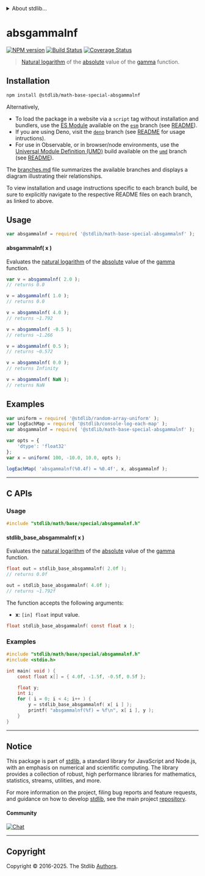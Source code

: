 <!--

@license Apache-2.0

Copyright (c) 2025 The Stdlib Authors.

Licensed under the Apache License, Version 2.0 (the "License");
you may not use this file except in compliance with the License.
You may obtain a copy of the License at

   http://www.apache.org/licenses/LICENSE-2.0

Unless required by applicable law or agreed to in writing, software
distributed under the License is distributed on an "AS IS" BASIS,
WITHOUT WARRANTIES OR CONDITIONS OF ANY KIND, either express or implied.
See the License for the specific language governing permissions and
limitations under the License.

-->


<details>
  <summary>
    About stdlib...
  </summary>
  <p>We believe in a future in which the web is a preferred environment for numerical computation. To help realize this future, we've built stdlib. stdlib is a standard library, with an emphasis on numerical and scientific computation, written in JavaScript (and C) for execution in browsers and in Node.js.</p>
  <p>The library is fully decomposable, being architected in such a way that you can swap out and mix and match APIs and functionality to cater to your exact preferences and use cases.</p>
  <p>When you use stdlib, you can be absolutely certain that you are using the most thorough, rigorous, well-written, studied, documented, tested, measured, and high-quality code out there.</p>
  <p>To join us in bringing numerical computing to the web, get started by checking us out on <a href="https://github.com/stdlib-js/stdlib">GitHub</a>, and please consider <a href="https://opencollective.com/stdlib">financially supporting stdlib</a>. We greatly appreciate your continued support!</p>
</details>

# absgammalnf

[![NPM version][npm-image]][npm-url] [![Build Status][test-image]][test-url] [![Coverage Status][coverage-image]][coverage-url] <!-- [![dependencies][dependencies-image]][dependencies-url] -->

> [Natural logarithm][@stdlib/math/base/special/lnf] of the [absolute][@stdlib/math/base/special/absf] value of the [gamma][@stdlib/math/base/special/gamma] function.

<section class="installation">

## Installation

```bash
npm install @stdlib/math-base-special-absgammalnf
```

Alternatively,

-   To load the package in a website via a `script` tag without installation and bundlers, use the [ES Module][es-module] available on the [`esm`][esm-url] branch (see [README][esm-readme]).
-   If you are using Deno, visit the [`deno`][deno-url] branch (see [README][deno-readme] for usage intructions).
-   For use in Observable, or in browser/node environments, use the [Universal Module Definition (UMD)][umd] build available on the [`umd`][umd-url] branch (see [README][umd-readme]).

The [branches.md][branches-url] file summarizes the available branches and displays a diagram illustrating their relationships.

To view installation and usage instructions specific to each branch build, be sure to explicitly navigate to the respective README files on each branch, as linked to above.

</section>

<section class="usage">

## Usage

```javascript
var absgammalnf = require( '@stdlib/math-base-special-absgammalnf' );
```

#### absgammalnf( x )

Evaluates the [natural logarithm][@stdlib/math/base/special/lnf] of the [absolute][@stdlib/math/base/special/absf] value of the [gamma][@stdlib/math/base/special/gamma] function.

```javascript
var v = absgammalnf( 2.0 );
// returns 0.0

v = absgammalnf( 1.0 );
// returns 0.0

v = absgammalnf( 4.0 );
// returns ~1.792

v = absgammalnf( -0.5 );
// returns ~1.266

v = absgammalnf( 0.5 );
// returns ~0.572

v = absgammalnf( 0.0 );
// returns Infinity

v = absgammalnf( NaN );
// returns NaN
```

</section>

<!-- /.usage -->

<section class="examples">

## Examples

<!-- eslint no-undef: "error" -->

```javascript
var uniform = require( '@stdlib/random-array-uniform' );
var logEachMap = require( '@stdlib/console-log-each-map' );
var absgammalnf = require( '@stdlib/math-base-special-absgammalnf' );

var opts = {
    'dtype': 'float32'
};
var x = uniform( 100, -10.0, 10.0, opts );

logEachMap( 'absgammalnf(%0.4f) = %0.4f', x, absgammalnf );
```

</section>

<!-- /.examples -->

<!-- C interface documentation. -->

* * *

<section class="c">

## C APIs

<!-- Section to include introductory text. Make sure to keep an empty line after the intro `section` element and another before the `/section` close. -->

<section class="intro">

</section>

<!-- /.intro -->

<!-- C usage documentation. -->

<section class="usage">

### Usage

```c
#include "stdlib/math/base/special/absgammalnf.h"
```

#### stdlib_base_absgammalnf( x )

Evaluates the [natural logarithm][@stdlib/math/base/special/lnf] of the [absolute][@stdlib/math/base/special/absf] value of the [gamma][@stdlib/math/base/special/gamma] function.

```c
float out = stdlib_base_absgammalnf( 2.0f );
// returns 0.0f

out = stdlib_base_absgammalnf( 4.0f );
// returns ~1.792f
```

The function accepts the following arguments:

-   **x**: `[in] float` input value.

```c
float stdlib_base_absgammalnf( const float x );
```

</section>

<!-- /.usage -->

<!-- C API usage notes. Make sure to keep an empty line after the `section` element and another before the `/section` close. -->

<section class="notes">

</section>

<!-- /.notes -->

<!-- C API usage examples. -->

<section class="examples">

### Examples

```c
#include "stdlib/math/base/special/absgammalnf.h"
#include <stdio.h>

int main( void ) {
    const float x[] = { 4.0f, -1.5f, -0.5f, 0.5f };

    float y;
    int i;
    for ( i = 0; i < 4; i++ ) {
        y = stdlib_base_absgammalnf( x[ i ] );
        printf( "absgammalnf(%f) = %f\n", x[ i ], y );
    }
}
```

</section>

<!-- /.examples -->

</section>

<!-- /.c -->

<!-- Section for related `stdlib` packages. Do not manually edit this section, as it is automatically populated. -->

<section class="related">

</section>

<!-- /.related -->

<!-- Section for all links. Make sure to keep an empty line after the `section` element and another before the `/section` close. -->


<section class="main-repo" >

* * *

## Notice

This package is part of [stdlib][stdlib], a standard library for JavaScript and Node.js, with an emphasis on numerical and scientific computing. The library provides a collection of robust, high performance libraries for mathematics, statistics, streams, utilities, and more.

For more information on the project, filing bug reports and feature requests, and guidance on how to develop [stdlib][stdlib], see the main project [repository][stdlib].

#### Community

[![Chat][chat-image]][chat-url]

---

## Copyright

Copyright &copy; 2016-2025. The Stdlib [Authors][stdlib-authors].

</section>

<!-- /.stdlib -->

<!-- Section for all links. Make sure to keep an empty line after the `section` element and another before the `/section` close. -->

<section class="links">

[npm-image]: http://img.shields.io/npm/v/@stdlib/math-base-special-absgammalnf.svg
[npm-url]: https://npmjs.org/package/@stdlib/math-base-special-absgammalnf

[test-image]: https://github.com/stdlib-js/math-base-special-absgammalnf/actions/workflows/test.yml/badge.svg?branch=main
[test-url]: https://github.com/stdlib-js/math-base-special-absgammalnf/actions/workflows/test.yml?query=branch:main

[coverage-image]: https://img.shields.io/codecov/c/github/stdlib-js/math-base-special-absgammalnf/main.svg
[coverage-url]: https://codecov.io/github/stdlib-js/math-base-special-absgammalnf?branch=main

<!--

[dependencies-image]: https://img.shields.io/david/stdlib-js/math-base-special-absgammalnf.svg
[dependencies-url]: https://david-dm.org/stdlib-js/math-base-special-absgammalnf/main

-->

[chat-image]: https://img.shields.io/gitter/room/stdlib-js/stdlib.svg
[chat-url]: https://app.gitter.im/#/room/#stdlib-js_stdlib:gitter.im

[stdlib]: https://github.com/stdlib-js/stdlib

[stdlib-authors]: https://github.com/stdlib-js/stdlib/graphs/contributors

[umd]: https://github.com/umdjs/umd
[es-module]: https://developer.mozilla.org/en-US/docs/Web/JavaScript/Guide/Modules

[deno-url]: https://github.com/stdlib-js/math-base-special-absgammalnf/tree/deno
[deno-readme]: https://github.com/stdlib-js/math-base-special-absgammalnf/blob/deno/README.md
[umd-url]: https://github.com/stdlib-js/math-base-special-absgammalnf/tree/umd
[umd-readme]: https://github.com/stdlib-js/math-base-special-absgammalnf/blob/umd/README.md
[esm-url]: https://github.com/stdlib-js/math-base-special-absgammalnf/tree/esm
[esm-readme]: https://github.com/stdlib-js/math-base-special-absgammalnf/blob/esm/README.md
[branches-url]: https://github.com/stdlib-js/math-base-special-absgammalnf/blob/main/branches.md

[@stdlib/math/base/special/lnf]: https://github.com/stdlib-js/math-base-special-lnf

[@stdlib/math/base/special/absf]: https://github.com/stdlib-js/math-base-special-absf

[@stdlib/math/base/special/gamma]: https://github.com/stdlib-js/math-base-special-gamma

<!-- <related-links> -->

<!-- </related-links> -->

</section>

<!-- /.links -->
